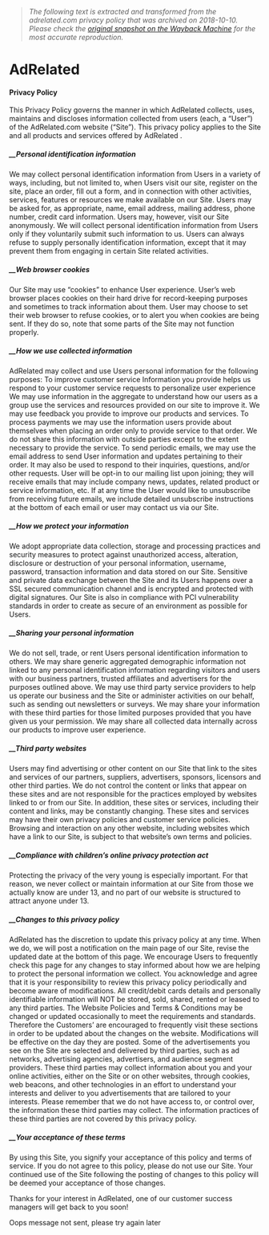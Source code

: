 > *The following text is extracted and transformed from the adrelated.com privacy policy that was archived on 2018-10-10. Please check the [original snapshot on the Wayback Machine](https://web.archive.org/web/20181010192500id_/http%3A//www.adrelated.com/privacy) for the most accurate reproduction.*

# AdRelated

####  Privacy Policy

This Privacy Policy governs the manner in which AdRelated collects, uses, maintains and discloses information collected from users (each, a “User”) of the AdRelated.com website (“Site”). This privacy policy applies to the Site and all products and services offered by AdRelated .

#####  __Personal identification information

We may collect personal identification information from Users in a variety of ways, including, but not limited to, when Users visit our site, register on the site, place an order, fill out a form, and in connection with other activities, services, features or resources we make available on our Site. Users may be asked for, as appropriate, name, email address, mailing address, phone number, credit card information. Users may, however, visit our Site anonymously. We will collect personal identification information from Users only if they voluntarily submit such information to us. Users can always refuse to supply personally identification information, except that it may prevent them from engaging in certain Site related activities.

#####  __Web browser cookies

Our Site may use “cookies” to enhance User experience. User’s web browser places cookies on their hard drive for record-keeping purposes and sometimes to track information about them. User may choose to set their web browser to refuse cookies, or to alert you when cookies are being sent. If they do so, note that some parts of the Site may not function properly.

#####  __How we use collected information

AdRelated may collect and use Users personal information for the following purposes: To improve customer service Information you provide helps us respond to your customer service requests to personalize user experience We may use information in the aggregate to understand how our users as a group use the services and resources provided on our site to improve it. We may use feedback you provide to improve our products and services. To process payments we may use the information users provide about themselves when placing an order only to provide service to that order. We do not share this information with outside parties except to the extent necessary to provide the service. To send periodic emails, we may use the email address to send User information and updates pertaining to their order. It may also be used to respond to their inquiries, questions, and/or other requests. User will be opt-in to our mailing list upon joining; they will receive emails that may include company news, updates, related product or service information, etc. If at any time the User would like to unsubscribe from receiving future emails, we include detailed unsubscribe instructions at the bottom of each email or user may contact us via our Site.

#####  __How we protect your information

We adopt appropriate data collection, storage and processing practices and security measures to protect against unauthorized access, alteration, disclosure or destruction of your personal information, username, password, transaction information and data stored on our Site. Sensitive and private data exchange between the Site and its Users happens over a SSL secured communication channel and is encrypted and protected with digital signatures. Our Site is also in compliance with PCI vulnerability standards in order to create as secure of an environment as possible for Users.

#####  __Sharing your personal information

We do not sell, trade, or rent Users personal identification information to others. We may share generic aggregated demographic information not linked to any personal identification information regarding visitors and users with our business partners, trusted affiliates and advertisers for the purposes outlined above. We may use third party service providers to help us operate our business and the Site or administer activities on our behalf, such as sending out newsletters or surveys. We may share your information with these third parties for those limited purposes provided that you have given us your permission. We may share all collected data internally across our products to improve user experience.

#####  __Third party websites

Users may find advertising or other content on our Site that link to the sites and services of our partners, suppliers, advertisers, sponsors, licensors and other third parties. We do not control the content or links that appear on these sites and are not responsible for the practices employed by websites linked to or from our Site. In addition, these sites or services, including their content and links, may be constantly changing. These sites and services may have their own privacy policies and customer service policies. Browsing and interaction on any other website, including websites which have a link to our Site, is subject to that website’s own terms and policies.

#####  __Compliance with children’s online privacy protection act

Protecting the privacy of the very young is especially important. For that reason, we never collect or maintain information at our Site from those we actually know are under 13, and no part of our website is structured to attract anyone under 13.

#####  __Changes to this privacy policy

AdRelated has the discretion to update this privacy policy at any time. When we do, we will post a notification on the main page of our Site, revise the updated date at the bottom of this page. We encourage Users to frequently check this page for any changes to stay informed about how we are helping to protect the personal information we collect. You acknowledge and agree that it is your responsibility to review this privacy policy periodically and become aware of modifications. All credit/debit cards details and personally identifiable information will NOT be stored, sold, shared, rented or leased to any third parties. The Website Policies and Terms & Conditions may be changed or updated occasionally to meet the requirements and standards. Therefore the Customers’ are encouraged to frequently visit these sections in order to be updated about the changes on the website. Modifications will be effective on the day they are posted. Some of the advertisements you see on the Site are selected and delivered by third parties, such as ad networks, advertising agencies, advertisers, and audience segment providers. These third parties may collect information about you and your online activities, either on the Site or on other websites, through cookies, web beacons, and other technologies in an effort to understand your interests and deliver to you advertisements that are tailored to your interests. Please remember that we do not have access to, or control over, the information these third parties may collect. The information practices of these third parties are not covered by this privacy policy.

#####  __Your acceptance of these terms

By using this Site, you signify your acceptance of this policy and terms of service. If you do not agree to this policy, please do not use our Site. Your continued use of the Site following the posting of changes to this policy will be deemed your acceptance of those changes.

Thanks for your interest in AdRelated, one of our customer success managers will get back to you soon!

Oops message not sent, please try again later
